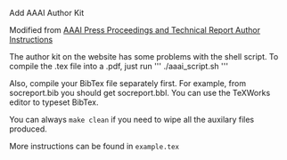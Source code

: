 Add AAAI Author Kit 

Modified from [AAAI Press Proceedings and Technical Report Author Instructions](http://www.aaai.org/Publications/Author/author.php)

The author kit on the website has some problems with the shell script. To compile the .tex file into a .pdf, just run 
'''
./aaai_script.sh
'''

Also, compile your BibTex file separately first. For example, from socreport.bib you should get socreport.bbl. You can use the TeXWorks editor to typeset BibTex.

You can always `make clean` if you need to wipe all the auxilary files produced.

More instructions can be found in `example.tex`
